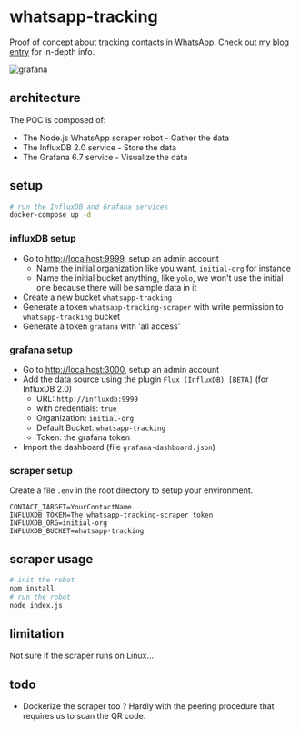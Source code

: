 # whatsapp-tracking

Proof of concept about tracking contacts in WhatsApp.
Check out my [blog entry](https://jorislacance.fr/blog/2020/04/01/whatsapp-tracking) for in-depth info.

![grafana](https://i.imgur.com/MMq8q4u.png)  

## architecture

The POC is composed of:

* The Node.js WhatsApp scraper robot - Gather the data
* The InfluxDB 2.0 service - Store the data
* The Grafana 6.7 service - Visualize the data

## setup

```bash
# run the InfluxDB and Grafana services
docker-compose up -d
```

### influxDB setup

* Go to [http://localhost:9999](http://localhost:9999), setup an admin account
  * Name the initial organization like you want, `initial-org` for instance
  * Name the initial bucket anything, like `yolo`, we won't use the initial one because there will be sample data in it
* Create a new bucket `whatsapp-tracking`
* Generate a token `whatsapp-tracking-scraper` with write permission to `whatsapp-tracking` bucket
* Generate a token `grafana` with 'all access'

### grafana setup

* Go to [http://localhost:3000](http://localhost:3000), setup an admin account
* Add the data source using the plugin `Flux (InfluxDB) [BETA]` (for InfluxDB 2.0)
  * URL: `http://influxdb:9999`
  * with credentials: `true`
  * Organization: `initial-org`
  * Default Bucket: `whatsapp-tracking`
  * Token: the grafana token
* Import the dashboard (file `grafana-dashboard.json`)

### scraper setup

Create a file `.env` in the root directory to setup your environment.

```text
CONTACT_TARGET=YourContactName
INFLUXDB_TOKEN=The whatsapp-tracking-scraper token
INFLUXDB_ORG=initial-org
INFLUXDB_BUCKET=whatsapp-tracking
```

## scraper usage

```bash
# init the robot
npm install
# run the robot
node index.js
```

## limitation

Not sure if the scraper runs on Linux...

## todo

* Dockerize the scraper too ? Hardly with the peering procedure that requires us to scan the QR code.

